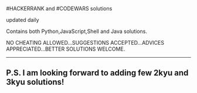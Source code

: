 #HACKERRANK and #CODEWARS solutions

updated daily

Contains both Python,JavaScript,Shell and Java solutions.

NO CHEATING ALLOWED...SUGGESTIONS ACCEPTED...ADVICES APPRECIATED...BETTER SOLUTIONS WELCOME.

-----------------------------------------
P.S. I am looking forward to adding few 2kyu and 3kyu solutions!
-----------------------------------------

